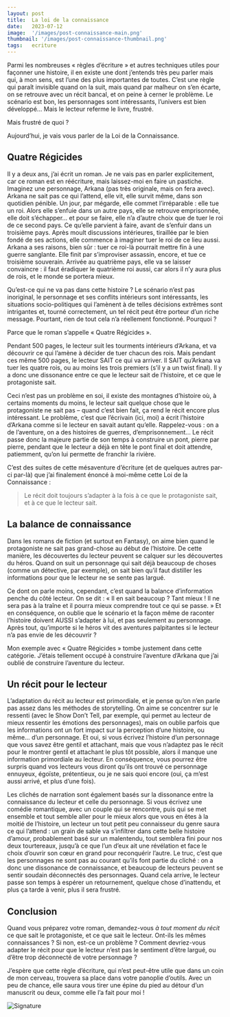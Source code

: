 ```yaml
---
layout: post
title:  La loi de la connaissance
date:   2023-07-12
image:  '/images/post-connaissance-main.png'
thumbnail: '/images/post-connaissance-thumbnail.png'
tags:   ecriture
---
```


Parmi les nombreuses « règles d’écriture » et autres techniques utiles pour façonner une histoire, il en existe une dont j’entends très peu parler mais qui, à mon sens, est l’une des plus importantes de toutes. C’est une règle qui paraît invisible quand on la suit, mais quand par malheur on s’en écarte, on se retrouve avec un récit bancal, et on peine à cerner le problème. Le scénario est bon, les personnages sont intéressants, l’univers est bien développé… Mais le lecteur referme le livre, frustré.

Mais frustré de quoi ?

Aujourd’hui, je vais vous parler de la Loi de la Connaissance.

## Quatre Régicides

Il y a deux ans, j’ai écrit un roman. Je ne vais pas en parler explicitement, car ce roman est en réécriture, mais laissez-moi en faire un pastiche. Imaginez une personnage, Arkana (pas très originale, mais on fera avec). Arkana ne sait pas ce qui l’attend, elle vit, elle survit même, dans son quotidien pénible. Un jour, par mégarde, elle commet l’irréparable : elle tue un roi. Alors elle s’enfuie dans un autre pays, elle se retrouve emprisonnée, elle doit s’échapper… et pour se faire, elle n’a d’autre choix que de tuer le roi de ce second pays. Ce qu’elle parvient à faire, avant de s’enfuir dans un troisième pays. Après moult discussions intérieures, tiraillée par le bien fondé de ses actions, elle commence à imaginer tuer le roi de ce lieu aussi. Arkana a ses raisons, bien sûr : tuer ce roi-là pourrait mettre fin à une guerre sanglante. Elle finit par s’improviser assassin, encore, et tue ce troisième souverain. Arrivée au quatrième pays, elle va se laisser convaincre : il faut éradiquer le quatrième roi aussi, car alors il n’y aura plus de rois, et le monde se portera mieux.

Qu’est-ce qui ne va pas dans cette histoire ? Le scénario n’est pas inoriginal, le personnage et ses conflits intérieurs sont intéressants, les situations socio-politiques qui l’amènent à de telles décisions extrêmes sont intrigantes et, tourné correctement, un tel récit peut être porteur d’un riche message. Pourtant, rien de tout cela n’a réellement fonctionné. Pourquoi ?

Parce que le roman s’appelle « Quatre Régicides ».

Pendant 500 pages, le lecteur suit les tourments intérieurs d’Arkana, et va découvrir ce qui l’amène à décider de tuer chacun des rois. Mais pendant ces même 500 pages, le lecteur SAIT ce qui va arriver. Il SAIT qu’Arkana va tuer les quatre rois, ou au moins les trois premiers (s’il y a un twist final). Il y a donc une dissonance entre ce que le lecteur sait de l’histoire, et ce que le protagoniste sait.

Ceci n’est pas un problème en soi, il existe des montagnes d’histoire où, à certains moments du moins, le lecteur sait quelque chose que le protagoniste ne sait pas – quand c’est bien fait, ça rend le récit encore plus intéressant. Le problème, c’est que l’écrivain (ici, moi) a écrit l’histoire d’Arkana comme si le lecteur en savait autant qu’elle. Rappelez-vous : on a de l’aventure, on a des histoires de guerres, d’emprisonnement… Le récit passe donc la majeure partie de son temps à construire un pont, pierre par pierre, pendant que le lecteur a déjà en tête le pont final et doit attendre, patiemment, qu’on lui permette de franchir la rivière.

C’est des suites de cette mésaventure d’écriture (et de quelques autres par-ci par-là) que j’ai finalement énoncé à moi-même cette Loi de la Connaissance :

> Le récit doit toujours s’adapter à la fois à ce que le protagoniste sait, et à ce que le lecteur sait.

## La balance de connaissance

Dans les romans de fiction (et surtout en Fantasy), on aime bien quand le protagoniste ne sait pas grand-chose au début de l’histoire. De cette manière, les découvertes du lecteur peuvent se calquer sur les découvertes du héros. Quand on suit un personnage qui sait déjà beaucoup de choses (comme un détective, par exemple), on sait bien qu’il faut distiller les informations pour que le lecteur ne se sente pas largué.

Ce dont on parle moins, cependant, c’est quand la balance d’information penche du côté lecteur. On se dit : « Il en sait beaucoup ? Tant mieux ! Il ne sera pas à la traîne et il pourra mieux comprendre tout ce qui se passe. » Et en conséquence, on oublie que le scénario et la façon même de raconter l’histoire doivent AUSSI s’adapter à lui, et pas seulement au personnage. Après tout, qu’importe si le héros vit des aventures palpitantes si le lecteur n’a pas envie de les découvrir ?

Mon exemple avec « Quatre Régicides » tombe justement dans cette catégorie. J’étais tellement occupé à construire l’aventure d’Arkana que j’ai oublié de construire l’aventure du lecteur.

## Un récit pour le lecteur

L’adaptation du récit au lecteur est primordiale, et je pense qu’on n’en parle pas assez dans les méthodes de storytelling. On aime se concentrer sur le ressenti (avec le Show Don’t Tell, par exemple, qui permet au lecteur de mieux ressentir les émotions des personnages), mais on oublie parfois que les informations ont un fort impact sur la perception d’une histoire, ou même… d’un personnage. Et oui, si vous écrivez l’histoire d’un personnage que vous savez être gentil et attachant, mais que vous n’adaptez pas le récit pour le montrer gentil et attachant le plus tôt possible, alors il manque une information primordiale au lecteur. En conséquence, vous pourrez être surpris quand vos lecteurs vous diront qu’ils ont trouvé ce personnage ennuyeux, égoïste, prétentieux, ou je ne sais quoi encore (oui, ça m’est aussi arrivé, et plus d’une fois).

Les clichés de narration sont également basés sur la dissonance entre la connaissance du lecteur et celle du personnage. Si vous écrivez une comédie romantique, avec un couple qui se rencontre, puis qui se met ensemble et tout semble aller pour le mieux alors que vous en êtes à la moitié de l’histoire, un lecteur un tout petit peu connaisseur du genre saura ce qui l’attend : un grain de sable va s’infiltrer dans cette belle histoire d’amour, probablement basé sur un malentendu, tout semblera fini pour nos deux tourtereaux, jusqu’à ce que l’un d’eux ait une révélation et face le choix d’ouvrir son cœur en grand pour reconquérir l’autre. Le truc, c’est que les personnages ne sont pas au courant qu’ils font partie du cliché : on a donc une dissonance de connaissance, et beaucoup de lecteurs peuvent se sentir soudain déconnectés des personnages. Quand cela arrive, le lecteur passe son temps à espérer un retournement, quelque chose d’inattendu, et plus ça tarde à venir, plus il sera frustré.

## Conclusion

Quand vous préparez votre roman, demandez-vous _à tout moment du récit_ ce que sait le protagoniste, et ce que sait le lecteur. Ont-ils les mêmes connaissances ? Si non, est-ce un problème ? Comment devriez-vous adapter le récit pour que le lecteur n’est pas le sentiment d’être largué, ou d’être trop déconnecté de votre personnage ?

J’espère que cette règle d’écriture, qui n’est peut-être utile que dans un coin de mon cerveau, trouvera sa place dans votre panoplie d’outils. Avec un peu de chance, elle saura vous tirer une épine du pied au détour d’un manuscrit ou deux, comme elle l’a fait pour moi !

![Signature]({{site.baseurl}}/images/signature-doree2.png)
